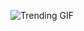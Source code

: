 ![Trending GIF](https://media0.giphy.com/media/v1.Y2lkPThiYjIxNzcyOGhqcWVwb2MzdzdkbHQ1c3dzeW1tMm94dmtjcmkxNWZ4ZjJqcmNqMiZlcD12MV9naWZzX3NlYXJjaCZjdD1n/YQitE4YNQNahy/giphy.gif)
